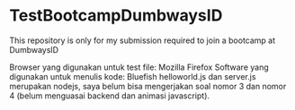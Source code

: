 # TestBootcampDumbwaysID
 This repository is only for my submission required to join a bootcamp at DumbwaysID

Browser yang digunakan untuk test file: Mozilla Firefox
Software yang digunakan untuk menulis kode: Bluefish
helloworld.js dan server.js merupakan nodejs, saya belum bisa mengerjakan soal nomor 3 dan nomor 4 (belum menguasai backend dan animasi javascript).
